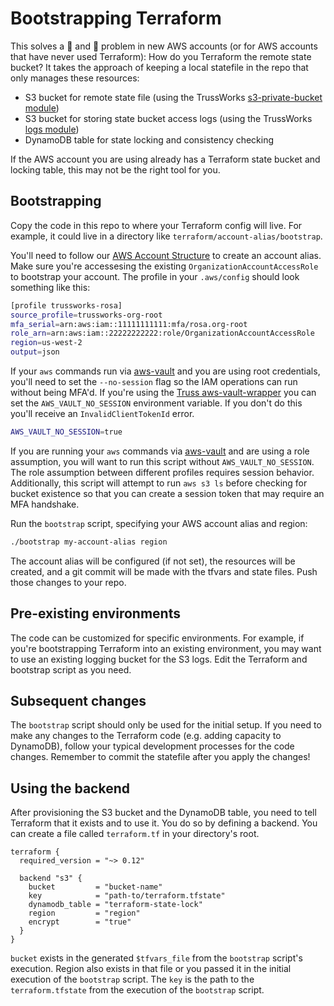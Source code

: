 # Bootstrapping Terraform

This solves a 🐓 and 🥚 problem in new AWS accounts (or for AWS accounts that have never used Terraform): How do you Terraform the remote state bucket? It takes the approach of keeping a local statefile in the repo that only manages these resources:

* S3 bucket for remote state file (using the TrussWorks [s3-private-bucket module](https://registry.terraform.io/modules/trussworks/s3-private-bucket/aws))
* S3 bucket for storing state bucket access logs (using the TrussWorks [logs module](https://registry.terraform.io/modules/trussworks/logs/aws))
* DynamoDB table for state locking and consistency checking

If the AWS account you are using already has a Terraform state bucket and locking table, this may not be the right tool for you.

## Bootstrapping

Copy the code in this repo to where your Terraform config will live. For example, it could live in a directory like `terraform/account-alias/bootstrap`.

You'll need to follow our [AWS Account Structure](https://github.com/trussworks/legendary-waddle/blob/master/README.md#aws-account-structure) to create an account alias. Make sure you're accessesing the existing `OrganizationAccountAccessRole` to bootstrap your account. The profile in your `.aws/config` should look something like this:

```sh
[profile trussworks-rosa]
source_profile=trussworks-org-root
mfa_serial=arn:aws:iam::11111111111:mfa/rosa.org-root
role_arn=arn:aws:iam::22222222222:role/OrganizationAccountAccessRole
region=us-west-2
output=json
```

If your `aws` commands run via [aws-vault](https://github.com/99designs/aws-vault) and you are using root credentials, you'll need to set the `--no-session` flag so the IAM operations can run without being MFA'd. If you're using the [Truss aws-vault-wrapper](https://github.com/trussworks/terraform-layout-example/blob/master/bin/aws-vault-wrapper) you can set the `AWS_VAULT_NO_SESSION` environment variable. If you don't do this you'll receive an `InvalidClientTokenId` error.

```sh
AWS_VAULT_NO_SESSION=true
```

If you are running your `aws` commands via [aws-vault](https://github.com/99designs/aws-vault) and are using a role assumption, you will want to run this script without `AWS_VAULT_NO_SESSION`. The role assumption between different profiles requires session behavior. Additionally, this script will attempt to run `aws s3 ls` before checking for bucket existence so that you can create a session token that may require an MFA handshake.

Run the `bootstrap` script, specifying your AWS account alias and region:

```sh
./bootstrap my-account-alias region
```

The account alias will be configured (if not set), the resources will be created, and a git commit will be made with the tfvars and state files. Push those changes to your repo.

## Pre-existing environments

The code can be customized for specific environments. For example, if you're bootstrapping Terraform into an existing environment, you may want to use an existing logging bucket for the S3 logs. Edit the Terraform and bootstrap script as you need.

## Subsequent changes

The `bootstrap` script should only be used for the initial setup. If you need to make any changes to the Terraform code (e.g. adding capacity to DynamoDB), follow your typical development processes for the code changes. Remember to commit the statefile after you apply the changes!

## Using the backend

After provisioning the S3 bucket and the DynamoDB table, you need to tell Terraform that it exists and to use it. You do so by defining a backend. You can create a file called `terraform.tf` in your directory's root.

```hcl
terraform {
  required_version = "~> 0.12"

  backend "s3" {
    bucket         = "bucket-name"
    key            = "path-to/terraform.tfstate"
    dynamodb_table = "terraform-state-lock"
    region         = "region"
    encrypt        = "true"
  }
}
```

`bucket` exists in the generated `$tfvars_file` from the `bootstrap` script's execution. Region also exists in that file or you passed it in the initial execution of the `bootstrap` script. The `key` is the path to the `terraform.tfstate` from the execution of the `bootstrap` script.
